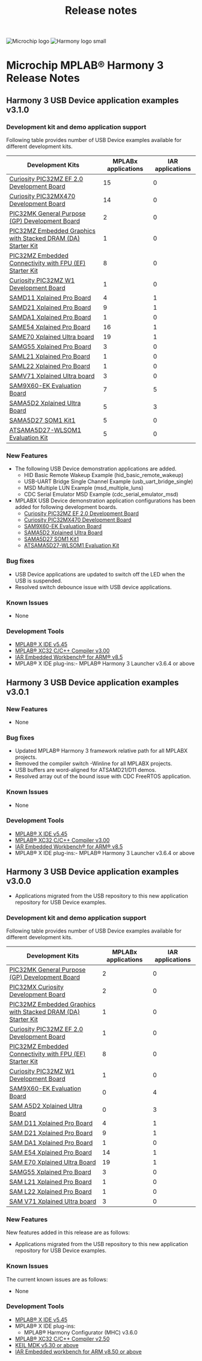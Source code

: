 ﻿---
title: Release notes
nav_order: 99
---

![Microchip logo](https://raw.githubusercontent.com/wiki/Microchip-MPLAB-Harmony/Microchip-MPLAB-Harmony.github.io/images/microchip_logo.png)
![Harmony logo small](https://raw.githubusercontent.com/wiki/Microchip-MPLAB-Harmony/Microchip-MPLAB-Harmony.github.io/images/microchip_mplab_harmony_logo_small.png)

# Microchip MPLAB® Harmony 3 Release Notes

## Harmony 3 USB Device application examples v3.1.0

### Development kit and demo application support

Following table provides number of USB Device examples available for different development kits.

| Development Kits  | MPLABx applications | IAR applications |
| ----------------- | ------------------- | ---------------- |
| [Curiosity PIC32MZ EF 2.0 Development Board](https://www.microchip.com/Developmenttools/ProductDetails/DM320209)                      | 15  | 0 |
| [Curiosity PIC32MX470 Development Board](https://www.microchip.com/Developmenttools/ProductDetails/dm320103)                             | 14  | 0 |
| [PIC32MK General Purpose (GP) Development Board](https://www.microchip.com/developmenttools/ProductDetails/dm320106)                  | 2  | 0 |
| [PIC32MZ Embedded Graphics with Stacked DRAM (DA) Starter Kit](https://www.microchip.com/DevelopmentTools/ProductDetails/DM320010-C)  | 1  | 0 |
| [PIC32MZ Embedded Connectivity with FPU (EF) Starter Kit](https://www.microchip.com/Developmenttools/ProductDetails/DM320007)         | 8  | 0 |
| [Curiosity PIC32MZ W1 Development Board](https://www.microchip.com/DevelopmentTools/ProductDetails/PartNO/DM320104)                   | 1  | 0 |
| [SAMD11 Xplained Pro Board](https://www.microchip.com/developmenttools/ProductDetails/atsamd11-xpro)                                 | 4  | 1 |
| [SAMD21 Xplained Pro Board](https://www.microchip.com/developmenttools/ProductDetails/atsamd21-xpro)                                 | 9  | 1 |
| [SAMDA1 Xplained Pro Board](https://www.microchip.com/developmenttools/ProductDetails/PartNO/ATSAMDA1-XPRO)                          | 1  | 0 |
| [SAME54 Xplained Pro Board](https://www.microchip.com/developmenttools/productdetails/atsame54-xpro)                                 | 16 | 1 |
| [SAME70 Xplained Ultra board](https://www.microchip.com/DevelopmentTools/ProductDetails/PartNO/DM320113)                                 | 19 | 1 |
| [SAMG55 Xplained Pro Board](https://www.microchip.com/DevelopmentTools/ProductDetails/PartNO/ATSAMG55-XPRO)                           | 3  | 0 |
| [SAML21 Xplained Pro Board](https://www.microchip.com/developmenttools/ProductDetails/PartNO/ATSAML21-XPRO-B)                        | 1  | 0 |
| [SAML22 Xplained Pro Board](https://www.microchip.com/developmenttools/ProductDetails/PartNO/ATSAML22-XPRO-B)                        | 1  | 0 |
| [SAMV71 Xplained Ultra board](https://www.microchip.com/DevelopmentTools/ProductDetails/PartNO/ATSAMV71-XULT)                        | 3  | 0 |
| [SAM9X60-EK Evaluation Board](https://www.microchip.com/developmenttools/ProductDetails/DT100126)                                     | 7  | 5 |
| [SAMA5D2 Xplained Ultra Board](https://www.microchip.com/Developmenttools/ProductDetails/ATSAMA5D2C-XULT)                            | 5  | 3 |
| [SAMA5D27 SOM1 Kit1](https://www.microchip.com/developmenttools/ProductDetails/atsama5d27-som1-ek1)                            | 5  | 0 |
| [ATSAMA5D27-WLSOM1 Evaluation Kit](https://www.microchip.com/DevelopmentTools/ProductDetails/PartNO/DM320117)                            | 5  | 0 |



### New Features
- The following USB Device demonstration applications are added. 
    - HID Basic Remote Wakeup Example (hid_basic_remote_wakeup)
    - USB-UART Bridge Single Channel Example (usb_uart_bridge_single)
    - MSD Multiple LUN Example (msd_multiple_luns)
    - CDC Serial Emulator MSD Example (cdc_serial_emulator_msd)
- MPLABX USB Device demonstration application configurations has been added for following development boards.
    - [Curiosity PIC32MZ EF 2.0 Development Board](https://www.microchip.com/Developmenttools/ProductDetails/DM320209)
    - [Curiosity PIC32MX470 Development Board](https://www.microchip.com/Developmenttools/ProductDetails/dm320103)
    - [SAM9X60-EK Evaluation Board](https://www.microchip.com/developmenttools/ProductDetails/DT100126)  
    - [SAMA5D2 Xplained Ultra Board](https://www.microchip.com/Developmenttools/ProductDetails/ATSAMA5D2C-XULT) 
    - [SAMA5D27 SOM1 Kit1](https://www.microchip.com/developmenttools/ProductDetails/atsama5d27-som1-ek1)
    - [ATSAMA5D27-WLSOM1 Evaluation Kit](https://www.microchip.com/DevelopmentTools/ProductDetails/PartNO/DM320117)


### Bug fixes
- USB Device applications are updated to switch off the LED when the USB is suspended.  
- Resolved switch debounce issue with USB device applications.

### Known Issues
- None 


### Development Tools

-    [MPLAB® X IDE v5.45](https://www.microchip.com/mplab/mplab-x-ide)
-    [MPLAB® XC32 C/C++ Compiler v3.00](https://www.microchip.com/mplab/compilers)
-    [IAR Embedded Workbench® for ARM® v8.5](https://www.iar.com/iar-embedded-workbench/#!?architecture=Arm)
-   MPLAB® X IDE plug-ins:- MPLAB® Harmony 3 Launcher v3.6.4 or above

## Harmony 3 USB Device application examples v3.0.1

### New Features

- None

### Bug fixes
-   Updated MPLAB® Harmony 3 framework relative path for all MPLABX projects. 
-   Removed the compiler switch -Winline for all MPLABX projects. 
-   USB buffers are word-aligned for ATSAMD21/D11 demos. 
-   Resolved array out of the bound issue with CDC FreeRTOS application. 

### Known Issues

- None

### Development Tools

-    [MPLAB® X IDE v5.45](https://www.microchip.com/mplab/mplab-x-ide)
-    [MPLAB® XC32 C/C++ Compiler v3.00](https://www.microchip.com/mplab/compilers)
-    [IAR Embedded Workbench® for ARM® v8.5](https://www.iar.com/iar-embedded-workbench/#!?architecture=Arm)
-   MPLAB® X IDE plug-ins:- MPLAB® Harmony 3 Launcher v3.6.4 or above


## Harmony 3 USB Device application examples v3.0.0

- Applications migrated from the USB repository to this new application repository for USB Device examples.

### Development kit and demo application support

Following table provides number of USB Device examples available for different development kits.

| Development Kits  | MPLABx applications | IAR applications |
| ----------------- | ------------------- | ---------------- |
| [PIC32MK General Purpose (GP) Development Board](https://www.microchip.com/developmenttools/ProductDetails/dm320106)                  | 2  | 0 |
| [PIC32MX Curiosity Development Board](https://www.microchip.com/Developmenttools/ProductDetails/dm320103)                             | 2  | 0 |
| [PIC32MZ Embedded Graphics with Stacked DRAM (DA) Starter Kit](https://www.microchip.com/DevelopmentTools/ProductDetails/DM320010-C)  | 1  | 0 |
| [Curiosity PIC32MZ EF 2.0 Development Board](https://www.microchip.com/Developmenttools/ProductDetails/DM320209)                      | 1  | 0 |
| [PIC32MZ Embedded Connectivity with FPU (EF) Starter Kit](https://www.microchip.com/Developmenttools/ProductDetails/DM320007)         | 8  | 0 |
| [Curiosity PIC32MZ W1 Development Board](https://www.microchip.com/DevelopmentTools/ProductDetails/PartNO/DM320104)                   | 1  | 0 |
| [SAM9X60-EK Evaluation Board](https://www.microchip.com/developmenttools/ProductDetails/DT100126)                                     | 0  | 4 |
| [SAM A5D2 Xplained Ultra Board](https://www.microchip.com/Developmenttools/ProductDetails/ATSAMA5D2C-XULT)                            | 0  | 3 |
| [SAM D11 Xplained Pro Board](https://www.microchip.com/developmenttools/ProductDetails/atsamd11-xpro)                                 | 4  | 1 |
| [SAM D21 Xplained Pro Board](https://www.microchip.com/developmenttools/ProductDetails/atsamd21-xpro)                                 | 9  | 1 |
| [SAM DA1 Xplained Pro Board](https://www.microchip.com/developmenttools/ProductDetails/PartNO/ATSAMDA1-XPRO)                          | 1  | 0 |
| [SAM E54 Xplained Pro Board](https://www.microchip.com/developmenttools/productdetails/atsame54-xpro)                                 | 14 | 1 |
| [SAM E70 Xplained Ultra Board](https://www.microchip.com/DevelopmentTools/ProductDetails/PartNO/DM320113)                             | 19 | 1 |
| [SAMG55 Xplained Pro Board](https://www.microchip.com/DevelopmentTools/ProductDetails/PartNO/ATSAMG55-XPRO)                           | 3  | 0 |
| [SAM L21 Xplained Pro Board](https://www.microchip.com/developmenttools/ProductDetails/PartNO/ATSAML21-XPRO-B)                        | 1  | 0 |
| [SAM L22 Xplained Pro Board](https://www.microchip.com/developmenttools/ProductDetails/PartNO/ATSAML22-XPRO-B)                        | 1  | 0 |
| [SAM V71 Xplained Ultra board](https://www.microchip.com/DevelopmentTools/ProductDetails/PartNO/ATSAMV71-XULT)                        | 3  | 0 |

### New Features

New features added in this release are as follows:

- Applications migrated from the USB repository to this new application repository for USB Device examples.

### Known Issues

The current known issues are as follows:

- None

### Development Tools

- [MPLAB® X IDE v5.45](https://www.microchip.com/mplab/mplab-x-ide)
- MPLAB® X IDE plug-ins:
  - MPLAB® Harmony Configurator (MHC) v3.6.0
- [MPLAB® XC32 C/C++ Compiler v2.50](https://www.microchip.com/mplab/compilers)
- [KEIL MDK v5.30 or above](https://www2.keil.com/mdk5)
- [IAR Embedded workbench for ARM v8.50 or above](https://www.iar.com/iar-embedded-workbench/#!?architecture=Arm)
